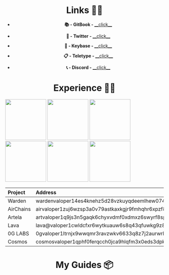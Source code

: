 <h1 align=center>Links 👨‍💻</h1>

<ul align=center>
  <li>
    <p><strong>📚 - GitBook - </strong><a href="https://rigor.gitbook.io/rigor/">__click__</a></p>
  </li>
  <li>
    <p><strong>💬 - Twitter - </strong><a href="https://x.com/TheBlackzim">__click__</a></p>
  </li>
  <li>
    <p><strong>🔑 - Keybase - </strong><a href="https://keybase.io/r_igor">__click__</a></p>
  </li>
  <li>
    <p><strong>📋 - Teletype - </strong><a href="https://teletype.in/@rigor">__click__</a></p>
  </li>
  <li>
    <p><strong>📞 - Discord - </strong><a href="https://discord.com/users/960302081984565258">__click__</a></p>
  </li>
</ul>

<h1 align=center>Experience 👨‍🦳</h1>

<img src="https://github.com/user-attachments/assets/10156a2a-50bf-4e0d-b3ca-7272464cf071" width=130>
<img src="https://github.com/user-attachments/assets/1b1041cf-c357-4381-94e2-a41b186c7322" width=130>
<img src="https://github.com/user-attachments/assets/036837fd-39ed-48a3-b325-85a0a8519bf4" width=130>
<img src="https://github.com/user-attachments/assets/b890e229-cb81-4430-8abf-3789818f893e" width=130>
<img src="https://github.com/user-attachments/assets/916b4e53-f571-4488-a770-e5fd294a8a20" width=130>
<img src="https://github.com/user-attachments/assets/f3d3e47f-b5b7-4d5c-8cbe-d451f126d943" width=130>

|Project|Address|
|:------|:------|
|Warden|wardenvaloper14es4knehz5d28vzkuyqdeemlhew0748g9grt4s|
|AirChains|airvaloper1zuj6wzsp3a0v79astkaxkgjr9fmhqhr6xpzf8n|
|Artela|artvaloper1q9js3n5gaqk6chyxvdmf0xdmxz6swyrf8sp9es|
|Lava|lava@valoper1cwldcfxr6wytkuauw6s8q43qfuwkg9z83mxk5r|
|0G LABS|0gvaloper1ltrnjx9wwqmr3ravzwkv6633q8z7j2aurwrlpd|
|Cosmos|cosmosvaloper1qphf0ferqcch0jca9hlqfm3x0eds3dpkcvpafp|

<h1 align=center>My Guides 📦</h1>


